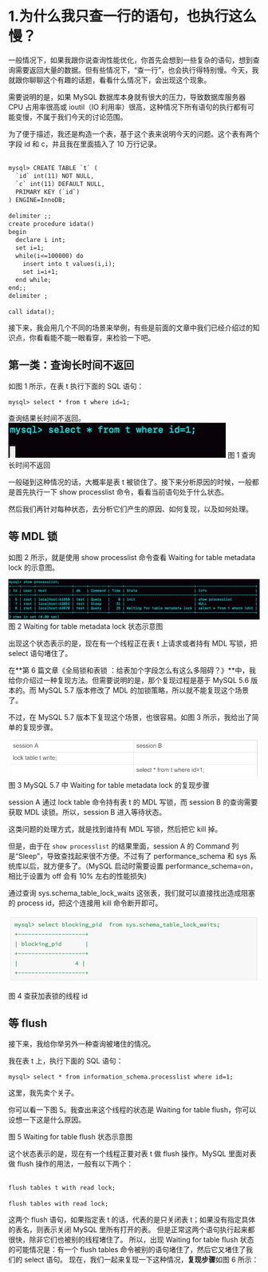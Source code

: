 # 1.为什么我只查一行的语句，也执行这么慢？

一般情况下，如果我跟你说查询性能优化，你首先会想到一些复杂的语句，想到查询需要返回大量的数据。但有些情况下，“查一行”，也会执行得特别慢。今天，我就跟你聊聊这个有趣的话题，看看什么情况下，会出现这个现象。

需要说明的是，如果 MySQL 数据库本身就有很大的压力，导致数据库服务器 CPU 占用率很高或 ioutil（IO 利用率）很高，这种情况下所有语句的执行都有可能变慢，不属于我们今天的讨论范围。

为了便于描述，我还是构造一个表，基于这个表来说明今天的问题。这个表有两个字段 id 和 c，并且我在里面插入了 10 万行记录。


```

mysql> CREATE TABLE `t` (
  `id` int(11) NOT NULL,
  `c` int(11) DEFAULT NULL,
  PRIMARY KEY (`id`)
) ENGINE=InnoDB;

delimiter ;;
create procedure idata()
begin
  declare i int;
  set i=1;
  while(i<=100000) do
    insert into t values(i,i);
    set i=i+1;
  end while;
end;;
delimiter ;

call idata();
```

接下来，我会用几个不同的场景来举例，有些是前面的文章中我们已经介绍过的知识点，你看看能不能一眼看穿，来检验一下吧。

## 第一类：查询长时间不返回

如图 1 所示，在表 t 执行下面的 SQL 语句：

```
mysql> select * from t where id=1;
```
查询结果长时间不返回。
![](/static/image/8707b79d5ed906950749f5266014f22a.png)
                                                                                                           图 1 查询长时间不返回

一般碰到这种情况的话，大概率是表 t 被锁住了。接下来分析原因的时候，一般都是首先执行一下 show processlist 命令，看看当前语句处于什么状态。

然后我们再针对每种状态，去分析它们产生的原因、如何复现，以及如何处理。


## 等 MDL 锁

如图 2 所示，就是使用 show processlist 命令查看 Waiting for table metadata lock 的示意图。

![](/static/image/5008d7e9e22be88a9c80916df4f4b328.png)
                                                                                                                  图 2 Waiting for table metadata lock 状态示意图

出现这个状态表示的是，现在有一个线程正在表 t 上请求或者持有 MDL 写锁，把 select 语句堵住了。

在**第 6 篇文章《全局锁和表锁 ：给表加个字段怎么有这么多阻碍？》**中，我给你介绍过一种复现方法。但需要说明的是，那个复现过程是基于 MySQL 5.6 版本的。而 MySQL 5.7 版本修改了 MDL 的加锁策略，所以就不能复现这个场景了。

不过，在 MySQL 5.7 版本下复现这个场景，也很容易。如图 3 所示，我给出了简单的复现步骤。

![](/static/image/742249a31b83f4858c51bfe106a5daca.png)
                                                                                                             图 3 MySQL 5.7 中 Waiting for table metadata lock 的复现步骤

session A 通过 lock table 命令持有表 t 的 MDL 写锁，而 session B 的查询需要获取 MDL 读锁。所以，session B 进入等待状态。

这类问题的处理方式，就是找到谁持有 MDL 写锁，然后把它 kill 掉。

但是，由于在 `show processlist` 的结果里面，session A 的 Command 列是“Sleep”，导致查找起来很不方便。不过有了 performance_schema 和 sys 系统库以后，就方便多了。（MySQL 启动时需要设置 performance_schema=on，相比于设置为 off 会有 10% 左右的性能损失)

通过查询 sys.schema_table_lock_waits 这张表，我们就可以直接找出造成阻塞的 process id，把这个连接用 kill 命令断开即可。

![](/static/image/74fb24ba3826e3831eeeff1670990c01.png)

图 4 查获加表锁的线程 id

## 等 flush

接下来，我给你举另外一种查询被堵住的情况。

我在表 t 上，执行下面的 SQL 语句：

```
mysql> select * from information_schema.processlist where id=1;
```

这里，我先卖个关子。

你可以看一下图 5。我查出来这个线程的状态是 Waiting for table flush，你可以设想一下这是什么原因。

[](/static/image/2d8250398bc7f8f7dce8b6b1923c3724.png)
                                                                                                  图 5 Waiting for table flush 状态示意图

这个状态表示的是，现在有一个线程正要对表 t 做 flush 操作。MySQL 里面对表做 flush 操作的用法，一般有以下两个：


```

flush tables t with read lock;

flush tables with read lock;
```
这两个 flush 语句，如果指定表 t 的话，代表的是只关闭表 t；如果没有指定具体的表名，则表示关闭 MySQL 里所有打开的表。
但是正常这两个语句执行起来都很快，除非它们也被别的线程堵住了。
所以，出现 Waiting for table flush 状态的可能情况是：有一个 flush tables 命令被别的语句堵住了，然后它又堵住了我们的 select 语句。
现在，我们一起来复现一下这种情况，**复现步骤**如图 6 所示：
